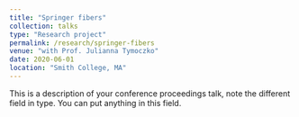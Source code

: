 ```yaml
---
title: "Springer fibers"
collection: talks
type: "Research project"
permalink: /research/springer-fibers
venue: "with Prof. Julianna Tymoczko"
date: 2020-06-01
location: "Smith College, MA"
---
```


This is a description of your conference proceedings talk, note the different field in type. You can put anything in this field.
